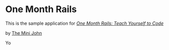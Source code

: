 # One Month Rails 

This is the sample application for 
[*One Month Rails: Teach Yourself to Code*](http://onemonthrails.com)

by [The Mini John](http://www.twitter.com/theminijohn)

Yo